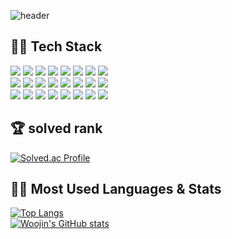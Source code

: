 ![header](https://capsule-render.vercel.app/api?type=waving&color=18387C%width=100%&height=200&section=header&text=Thank%20for%20visiting%20my%20github!&fontAlign=65&fontAlignY=40&fontSize=40&fontColor=F9FBF5)   

## 👨‍💻 Tech Stack

<img src="https://img.shields.io/badge/HTML5-darkred?style=flat&logo=HTML5&logoColor=E34F26"/> <img src="https://img.shields.io/badge/JavaScript-gray?style=flat&logo=JavaScript&logoColor=F7DF1E"/> <img src="https://img.shields.io/badge/CSS3-darkblue?style=flat&logo=CSS3&logoColor=1572B6"/> <img src="https://img.shields.io/badge/JSON-white?style=flat&logo=JSON&logoColor=000000"/> <img src="https://img.shields.io/badge/jQuery-blue?style=flat&logo=jQuery&logoColor=0769AD"/> <img src="https://img.shields.io/badge/D3.js-gold?style=flat&logo=D3.js&logoColor=F9A03C"/> <img src="https://img.shields.io/badge/Chart.js-pink?style=flat&logo=Chart.js&logoColor=FF6384"/> <img src="https://img.shields.io/badge/Apache Tomcat-F8DC75?style=flat&logo=Apache Tomcat&logoColor=gray"/>    
<img src="https://img.shields.io/badge/Selenium-white?style=flat&logo=Selenium&logoColor=43B02A"/> <img src="https://img.shields.io/badge/SQLite-c5e0ed?style=flat&logo=SQLite&logoColor=003B57"/> <img src="https://img.shields.io/badge/MySQL-c7c7fc?style=flat&logo=MySQL&logoColor=4479A1"/> <img src="https://img.shields.io/badge/PostgreSQL-d1d8f0?style=flat&logo=PostgreSQL&logoColor=4169E1"/> <img src="https://img.shields.io/badge/Python-white?style=flat&logo=Python&logoColor=3776AB"/> <img src="https://img.shields.io/badge/TensorFlow-gray?style=flat&logo=TensorFlow&logoColor=FF6F00"/> <img src="https://img.shields.io/badge/PyTorch-gray?style=flat&logo=PyTorch&logoColor=EE4C2C"/> <img src="https://img.shields.io/badge/R-white?style=flat&logo=R&logoColor=276DC3"/>    
<img src="https://img.shields.io/badge/Spring-green?style=flat&logo=Spring&logoColor=white"/> <img src="https://img.shields.io/badge/Eclipse IDE-white?style=flat&logo=Eclipse IDE&logoColor=2C2255"/> <img src="https://img.shields.io/badge/django-white?style=flat&logo=django&logoColor=092E20"/> <img src="https://img.shields.io/badge/MongoDB-white?style=flat&logo=MongoDB&logoColor=47A248"/> <img src="https://img.shields.io/badge/Amazon AWS-orange?style=flat&logo=Amazon AWS&logoColor=white"/> <img src="https://img.shields.io/badge/Arduino-e0feff?style=flat&logo=Arduino&logoColor=00979D"/> <img src="https://img.shields.io/badge/Notion-bfbdbd?style=flat&logo=Notion&logoColor=000000"/> <img src="https://img.shields.io/badge/Slack-ffebff?style=flat&logo=Slack&logoColor=4A154B"/>   

## 🏆 solved rank 
[![Solved.ac Profile](http://mazassumnida.wtf/api/v2/generate_badge?boj=wooeric)](https://solved.ac/wooeric)

## 🧗‍♂️ Most Used Languages & Stats

[![Top Langs](https://github-readme-stats.vercel.app/api/top-langs/?username=WoojinJeonkr&layout=compact)](https://github.com/WoojinJeonkr/github-readme-stats)
<br/>
[![Woojin's GitHub stats](https://github-readme-stats.vercel.app/api?username=WoojinJeonkr&show_icons=true&count_private=true)](https://github.com/WoojinJeonkr/github-readme-stats)
